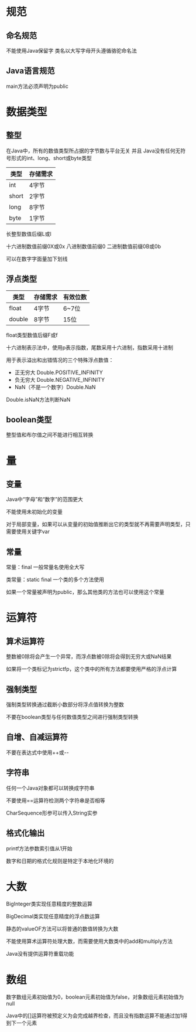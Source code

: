 # 规范

## 命名规范

不能使用Java保留字
类名以大写字母开头遵循骆驼命名法

## Java语言规范

main方法必须声明为public

# 数据类型

## 整型

在Java中，所有的数值类型所占据的字节数与平台无关
并且
Java没有任何无符号形式的int、long、short或byte类型

类型|存储需求
---|---
int|4字节
short|2字节
long|8字节
byte|1字节

长整型数值后缀L或l

十六进制数值前缀0X或0x 八进制数值前缀0 二进制数值前缀0B或0b

可以在数字字面量加下划线

## 浮点类型

类型|存储需求|有效位数
---|---|---
float|4字节|6~7位
double|8字节|15位

float类型数值后缀F或f

十六进制表示法中，使用p表示指数，尾数采用十六进制，指数采用十进制

用于表示溢出和出错情况的三个特殊浮点数值：

- 正无穷大 Double.POSITIVE_INFINITY
- 负无穷大 Double.NEGATIVE_INFINITY
- NaN（不是一个数字）Double.NaN

Double.isNaN方法判断NaN

## boolean类型

整型值和布尔值之间不能进行相互转换

# 量

## 变量

Java中“字母”和“数字”的范围更大

不能使用未初始化的变量

对于局部变量，如果可以从变量的初始值推断出它的类型就不再需要声明类型，只需要使用关键字var

## 常量

常量：final 一般常量名使用全大写

类常量：static final 一个类的多个方法使用

如果一个常量被声明为public，那么其他类的方法也可以使用这个常量

# 运算符

## 算术运算符

整数被0除将会产生一个异常，而浮点数被0除将会得到无穷大或NaN结果

如果将一个类标记为strictfp，这个类中的所有方法都要使用严格的浮点计算

## 强制类型

强制类型转换通过截断小数部分将浮点值转换为整数

不要在boolean类型与任何数值类型之间进行强制类型转换

## 自增、自减运算符

不要在表达式中使用++或--

## 字符串

任何一个Java对象都可以转换成字符串

不要使用==运算符检测两个字符串是否相等

CharSequence形参可以传入String实参

## 格式化输出

printf方法参数索引值从1开始

数字和日期的格式化规则是特定于本地化环境的

# 大数

BigInteger类实现任意精度的整数运算

BigDecimal类实现任意精度的浮点数运算

静态的valueOF方法可以将普通的数值转换为大数

不能使用算术运算符处理大数，而需要使用大数类中的add和multiply方法

Java没有提供运算符重载功能

# 数组

数字数组元素初始值为0，boolean元素初始值为false，对象数组元素初始值为null

Java中的[]运算符被预定义为会完成越界检查，而且没有指数运算不能通过加1得到下一个元素
